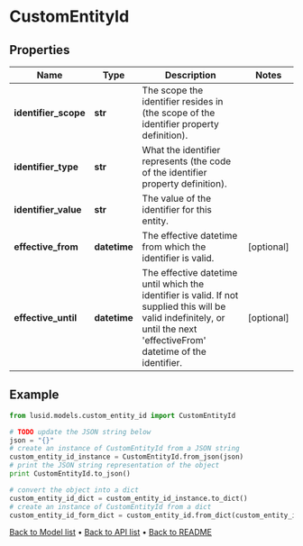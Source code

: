 # CustomEntityId


## Properties
Name | Type | Description | Notes
------------ | ------------- | ------------- | -------------
**identifier_scope** | **str** | The scope the identifier resides in (the scope of the identifier property definition). | 
**identifier_type** | **str** | What the identifier represents (the code of the identifier property definition). | 
**identifier_value** | **str** | The value of the identifier for this entity. | 
**effective_from** | **datetime** | The effective datetime from which the identifier is valid. | [optional] 
**effective_until** | **datetime** | The effective datetime until which the identifier is valid. If not supplied this will be valid indefinitely, or until the next &#39;effectiveFrom&#39; datetime of the identifier. | [optional] 

## Example

```python
from lusid.models.custom_entity_id import CustomEntityId

# TODO update the JSON string below
json = "{}"
# create an instance of CustomEntityId from a JSON string
custom_entity_id_instance = CustomEntityId.from_json(json)
# print the JSON string representation of the object
print CustomEntityId.to_json()

# convert the object into a dict
custom_entity_id_dict = custom_entity_id_instance.to_dict()
# create an instance of CustomEntityId from a dict
custom_entity_id_form_dict = custom_entity_id.from_dict(custom_entity_id_dict)
```
[Back to Model list](../README.md#documentation-for-models) &#8226; [Back to API list](../README.md#documentation-for-api-endpoints) &#8226; [Back to README](../README.md)


